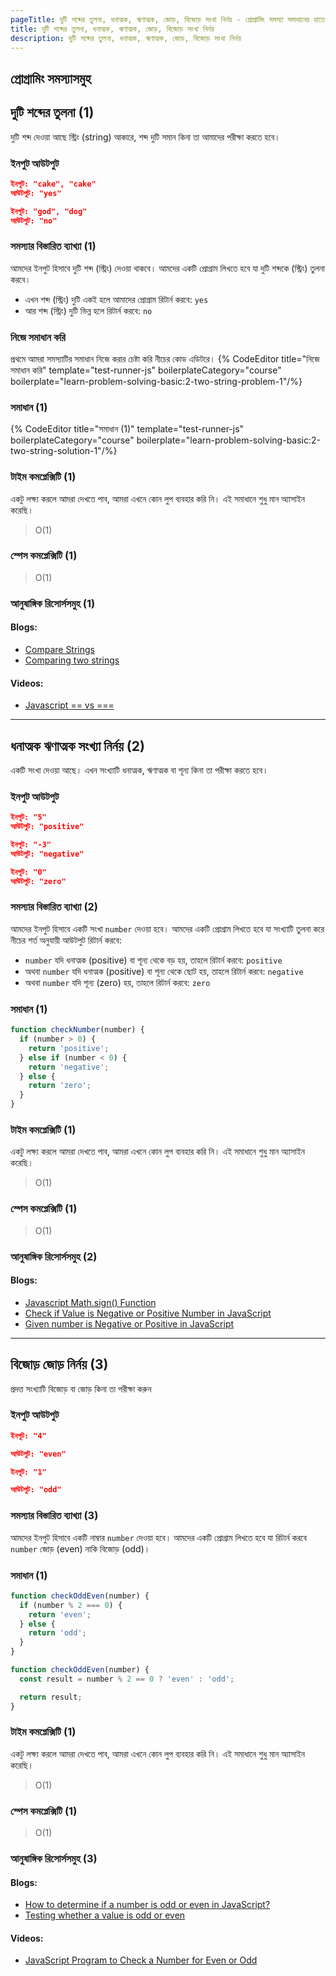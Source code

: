 ```yaml
---
pageTitle: দুটি শব্দের তুলনা, ধনাত্মক, ঋণাত্মক, জোড়, বিজোড় সংখা নির্নয় - প্রোগ্রামিং সমস্যা সমাধানের হাতেখড়ি
title: দুটি শব্দের তুলনা, ধনাত্মক, ঋণাত্মক, জোড়, বিজোড় সংখা নির্নয়
description: দুটি শব্দের তুলনা, ধনাত্মক, ঋণাত্মক, জোড়, বিজোড় সংখা নির্নয়
---
```


## প্রোগ্রামিং সমস্যাসমুহ

## দুটি শব্দের তুলনা (1)

দুটি শব্দ দেওয়া আছে স্ট্রিং (string) আকারে, শব্দ দুটি সমান কিনা তা আমাদের পরীক্ষা করতে হবে।

### ইনপুট আউটপুট

```json
ইনপুট: "cake", "cake"
আউটপুট: "yes"

ইনপুট: "god", "dog"
আউটপুট: "no"
```

### সমস্যার বিস্তারিত ব্যাখ্যা (1)

আমদের ইনপুট হিসাবে দুটি শব্দ (স্ট্রিং) দেওয়া থাকবে। আমদের একটি প্রোগ্রাম লিখতে হবে যা দুটি শব্দকে (স্ট্রিং) তুলনা করবে।

- এখন শব্দ (স্ট্রিং) দুটি একই হলে আমাদের প্রোগ্রাম রিটার্ন করবে: `yes`
- আর শব্দ (স্ট্রিং) দুটি ভিন্ন হলে রিটার্ন করবে: `no`

### নিজে সমাধান করি

প্রথমে আমরা সমস্যাটির সমাধান নিজে করার চেষ্টা করি নীচের কোড এডিটরে।
{% CodeEditor title="নিজে সমাধান করি" template="test-runner-js" boilerplateCategory="course" boilerplate="learn-problem-solving-basic:2-two-string-problem-1"/%}

### সমাধান (1)

{% CodeEditor title="সমাধান (1)" template="test-runner-js" boilerplateCategory="course" boilerplate="learn-problem-solving-basic:2-two-string-solution-1"/%}

### টাইম কমপ্লেক্সিটি (1)

একটু লক্ষ্য করলে আমরা দেখতে পাব, আমরা এখনে কোন লুপ ব্যবহার করি নি। এই সমাধানে শুধু মান অ্যাসাইন করেছি।

> O(1)

### স্পেস কমপ্লেক্সিটি (1)

> O(1)

### আনুষাঙ্গিক রিসোর্সসমুহ (1)

#### Blogs:

- [Compare Strings](https://www.hackerearth.com/practice/algorithms/searching/binary-search/practice-problems/algorithm/compare-strings-1-1cb66e03/)
- [Comparing two strings ](https://www.geeksforgeeks.org/comparing-two-strings-cpp/)

#### Videos:

- [Javascript == vs ===](https://www.youtube.com/watch?v=a0S1iG3TgP0)

---

## ধনাত্মক ঋণাত্মক সংখ্যা নির্নয় (2)

একটি সংখা দেওয়া আছে। এখন সংখ্যাটি ধনাত্মক, ঋণাত্মক বা শূন্য কিনা তা পরীক্ষা করতে হবে।

### ইনপুট আউটপুট

```json
ইনপুট: "5"
আউটপুট: "positive"

ইনপুট: "-3"
আউটপুট: "negative"

ইনপুট: "0"
আউটপুট: "zero"
```

### সমস্যার বিস্তারিত ব্যাখ্যা (2)

আমদের ইনপুট হিসাবে একটি সংখা `number` দেওয়া হবে। আমদের একটি প্রোগ্রাম লিখতে হবে যা সংখ্যাটি তুলনা করে নীচের শর্ত অনুযায়ী আউটপুট রিটার্ন করবে:

- `number` যদি ধনাত্মক (positive) বা শূন্য থেকে বড় হয়, তাহলে রিটার্ন করবে: `positive`
- অথবা `number` যদি ধনাত্মক (positive) বা শূন্য থেকে ছোট হয়, তাহলে রিটার্ন করবে: `negative`
- অথবা `number` যদি শূন্য (zero) হয়, তাহলে রিটার্ন করবে: `zero`

### সমাধান (1)

```js
function checkNumber(number) {
  if (number > 0) {
    return 'positive';
  } else if (number < 0) {
    return 'negative';
  } else {
    return 'zero';
  }
}
```

### টাইম কমপ্লেক্সিটি (1)

একটু লক্ষ্য করলে আমরা দেখতে পাব, আমরা এখনে কোন লুপ ব্যবহার করি নি। এই সমাধানে শুধু মান অ্যাসাইন করেছি।

> O(1)

### স্পেস কমপ্লেক্সিটি (1)

> O(1)

### আনুষাঙ্গিক রিসোর্সসমুহ (2)

#### Blogs:

- [Javascript Math.sign() Function](https://www.geeksforgeeks.org/javascript-math-sign-function/)
- [Check if Value is Negative or Positive Number in JavaScript ](https://bobbyhadz.com/blog/javascript-check-if-value-is-negative-number)
- [Given number is Negative or Positive in JavaScript](https://www.encodedna.com/javascript/how-to-check-if-a-number-positive-or-negative-in-javascript.htm)

---

## বিজোড় জোড় নির্নয় (3)

প্রদত্ত সংখ্যাটি বিজোড় বা জোড় কিনা তা পরীক্ষা করুন

### ইনপুট আউটপুট

```json
ইনপুট: "4"

আউটপুট: "even"

ইনপুট: "1"

আউটপুট: "odd"
```

### সমস্যার বিস্তারিত ব্যাখ্যা (3)

আমদের ইনপুট হিসাবে একটি নাম্বার `number` দেওয়া হবে। আমদের একটি প্রোগ্রাম লিখতে হবে যা রিটার্ন করবে `number` জোড় (even) নাকি বিজোড় (odd)।

### সমাধান (1)

```js
function checkOddEven(number) {
  if (number % 2 === 0) {
    return 'even';
  } else {
    return 'odd';
  }
}
```

```js
function checkOddEven(number) {
  const result = number % 2 == 0 ? 'even' : 'odd';

  return result;
}
```

### টাইম কমপ্লেক্সিটি (1)

একটু লক্ষ্য করলে আমরা দেখতে পাব, আমরা এখনে কোন লুপ ব্যবহার করি নি। এই সমাধানে শুধু মান অ্যাসাইন করেছি।

> O(1)

### স্পেস কমপ্লেক্সিটি (1)

> O(1)

### আনুষাঙ্গিক রিসোর্সসমুহ (3)

#### Blogs:

- [How to determine if a number is odd or even in JavaScript?](https://www.tutorialspoint.com/How-to-determine-if-a-number-is-odd-or-even-in-JavaScript)
- [Testing whether a value is odd or even](https://stackoverflow.com/questions/6211613/testing-whether-a-value-is-odd-or-even)

#### Videos:

- [JavaScript Program to Check a Number for Even or Odd](https://www.youtube.com/watch?v=NmIbmXTDbUc)
